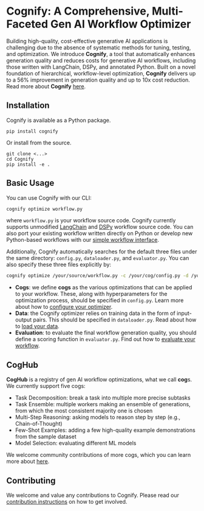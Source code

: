 # Cognify: A Comprehensive, Multi-Faceted Gen AI Workflow Optimizer

Building high-quality, cost-effective generative AI applications is challenging due to the absence of systematic methods for tuning, testing, and optimization. We introduce **Cognify**, a tool that automatically enhances generation quality and reduces costs for generative AI workflows, including those written with LangChain, DSPy, and annotated Python. Built on a novel foundation of hierarchical, workflow-level optimization, **Cognify** delivers up to a 56% improvement in generation quality and up to 10x cost reduction. Read more about **Cognify** [here]().

## Installation

Cognify is available as a Python package.
```
pip install cognify
```

Or install from the source.
```
git clone <...>
cd Cognify
pip install -e .
```

## Basic Usage

You can use Cognify with our CLI:
```bash
cognify optimize workflow.py   
```
where `workflow.py` is your workflow source code. Cognify currently supports unmodified [LangChain](https://github.com/langchain-ai/langchain) and [DSPy](https://github.com/stanfordnlp/dspy) workflow source code. You can also port your existing workflow written directly on Python or develop new Python-based workflows with our [simple workflow interface]().

Additionally, Cognify automatically searches for the default three files under the same directory: `config.py`, `dataloader.py`, and `evaluator.py`. You can also specify these three files explicitly by:
```bash
cognify optimize /your/source/workflow.py -c /your/cog/config.py -d /your/sample/dataloader.py -e /your/specified/evaluator.py  
```
- **Cogs**: we define **cogs** as the various optimizations that can be applied to your workflow. These, along with hyperparameters for the optimization process, should be specified in `config.py`. Learn more about how to [configure your optimizer]().
- **Data**: the Cognify optimizer relies on training data in the form of input-output pairs. This should be specified in `dataloader.py`. Read about how to [load your data]().
- **Evaluation**: to evaluate the final workflow generation quality, you should define a scoring function in `evaluator.py`. Find out how to [evaluate your workflow]().

## CogHub

**CogHub** is a registry of gen AI workflow optimizations, what we call **cog**s. We currently support five cogs: 

* Task Decomposition: break a task into multiple more precise subtasks
* Task Ensemble: multiple workers making an ensemble of generations, from which the most consistent majority one is chosen
* Multi-Step Reasoning: asking models to reason step by step (e.g., Chain-of-Thought)
* Few-Shot Examples: adding a few high-quality example demonstrations from the sample dataset
* Model Selection: evaluating different ML models

We welcome community contributions of more cogs, which you can learn more about [here]().


## Contributing

We welcome and value any contributions to Cognify. Please read our [contribution instructions]() on how to get involved.
